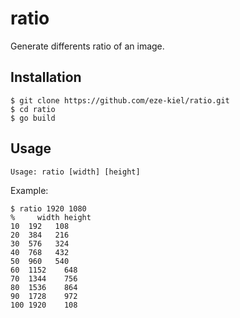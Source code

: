 # ratio

Generate differents ratio of an image.

## Installation

```
$ git clone https://github.com/eze-kiel/ratio.git
$ cd ratio
$ go build
```

## Usage

```
Usage: ratio [width] [height]
```

Example:

```
$ ratio 1920 1080
%	  width	height
10	192	  108
20	384	  216
30	576	  324
40	768	  432
50	960	  540
60	1152	648
70	1344	756
80	1536	864
90	1728	972
100	1920	108
```
